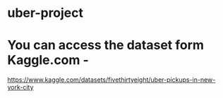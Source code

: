 # uber-project

# You can access the dataset form Kaggle.com - 
https://www.kaggle.com/datasets/fivethirtyeight/uber-pickups-in-new-york-city
